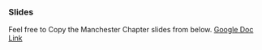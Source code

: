 ### Slides
Feel free to Copy the Manchester Chapter slides from below.
[Google Doc Link](https://docs.google.com/presentation/d/1Nq4fzIQvgl3EHR45C7IXZCCAZQdzyyjuGmW23Fs3y7s/edit?usp=sharing)